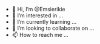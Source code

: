 - 👋 Hi, I’m @Emsierikie
- 👀 I’m interested in ...
- 🌱 I’m currently learning ...
- 💞️ I’m looking to collaborate on ...
- 📫 How to reach me ...

<!---
Emsierikie/Emsierikie is a ✨ special ✨ repository because its `README.md` (this file) appears on your GitHub profile.
You can click the Preview link to take a look at your changes.
--->
